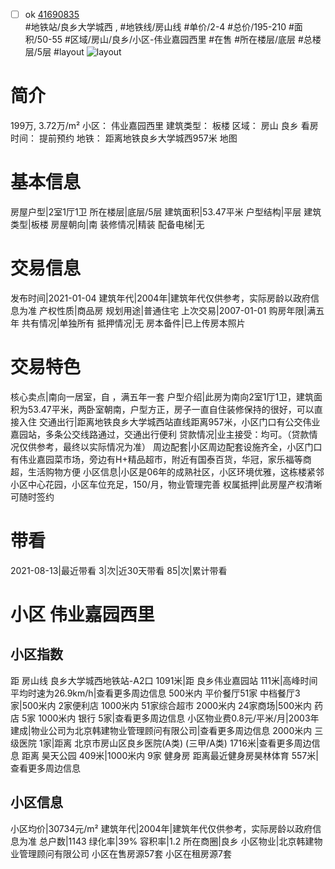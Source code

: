 - [ ] ok [41690835](https://bj.5i5j.com/ershoufang/41690835.html)  
 #地铁站/良乡大学城西 ,  #地铁线/房山线
#单价/2-4 #总价/195-210 #面积/50-55   #区域/房山/良乡/小区-伟业嘉园西里 #在售 #所在楼层/底层 #总楼层/5层 #layout 
![layout](http://image16.5i5j.com/erp/house/4169/41690835/huxing/emoifadef7384ff8.jpg_P5.jpg) 
# 简介 
 199万,  3.72万/m² 
小区： 伟业嘉园西里
建筑类型： 板楼
区域： 房山 良乡
看房时间： 提前预约
地铁： 距离地铁良乡大学城西957米 地图
# 基本信息 
 房屋户型|2室1厅1卫
所在楼层|底层/5层
建筑面积|53.47平米
户型结构|平层
建筑类型|板楼
房屋朝向|南
装修情况|精装
配备电梯|无
# 交易信息 
 发布时间|2021-01-04
建筑年代|2004年|建筑年代仅供参考，实际房龄以政府信息为准
产权性质|商品房
规划用途|普通住宅
上次交易|2007-01-01
购房年限|满五年
共有情况|单独所有
抵押情况|无
房本备件|已上传房本照片
# 交易特色 
 核心卖点|南向一居室，自   ，满五年一套
户型介绍|此房为南向2室1厅1卫，建筑面积为53.47平米，两卧室朝南，户型方正，房子一直自住装修保持的很好，可以直接入住
交通出行|距离地铁良乡大学城西站直线距离957米，小区门口有公交伟业嘉园站，多条公交线路通过，交通出行便利
贷款情况|业主接受：均可。（贷款情况仅供参考，最终以实际情况为准）
周边配套|小区周边配套设施齐全，小区门口有伟业嘉园菜市场，旁边有H+精品超市，附近有国泰百货，华冠，家乐福等商超，生活购物方便
小区信息|小区是06年的成熟社区，小区环境优雅，这栋楼紧邻小区中心花园，小区车位充足，150/月，物业管理完善
权属抵押|此房屋产权清晰 可随时签约
# 带看 
 2021-08-13|最近带看	 3|次|近30天带看	 85|次|累计带看
# 小区 伟业嘉园西里
## 小区指数 
 距 房山线 良乡大学城西地铁站-A2口 1091米|距 良乡伟业嘉园站 111米|高峰时间平均时速为26.9km/h|查看更多周边信息
500米内 平价餐厅51家
中档餐厅3家|500米内 2家便利店
1000米内 51家综合超市
2000米内 24家商场|500米内 药店 5家
1000米内 银行 5家|查看更多周边信息
小区物业费0.8元/平米/月|2003年建成|物业公司为北京韩建物业管理顾问有限公司|查看更多周边信息
2000米内 三级医院 1家|距离 北京市房山区良乡医院(A类) (三甲/A类) 1716米|查看更多周边信息
距离 昊天公园 409米|1000米内 9家 健身房
距离最近健身房昊林体育 557米|查看更多周边信息
## 小区信息 
 小区均价|30734元/m²
建筑年代|2004年|建筑年代仅供参考，实际房龄以政府信息为准
总户数|1143
绿化率|39%
容积率|1.2
所在商圈|良乡
小区物业|北京韩建物业管理顾问有限公司
小区在售房源57套
小区在租房源7套
